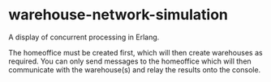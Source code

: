 # warehouse-network-simulation
A display of concurrent processing in Erlang.

The homeoffice must be created first, which will then create warehouses as required.
You can only send messages to the homeoffice which will then communicate with the warehouse(s) and relay the results onto the console. 

